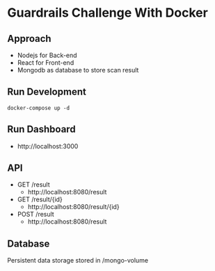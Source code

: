 # Guardrails Challenge With Docker

## Approach
* Nodejs for Back-end
* React for Front-end
* Mongodb as database to store scan result

## Run Development
```
docker-compose up -d
```

## Run Dashboard
* http://localhost:3000

## API
* GET /result
    * http://localhost:8080/result
* GET /result/{id}
    * http://localhost:8080/result/{id}
* POST /result
    * http://localhost:8080/result

## Database
Persistent data storage stored in /mongo-volume